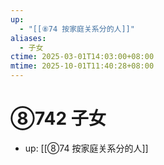 ```yaml
---
up:
  - "[[⑧74 按家庭关系分的人]]"
aliases:
  - 子女
ctime: 2025-03-01T14:03:00+08:00
mtime: 2025-10-01T11:40:28+08:00
---
```


# ⑧742 子女

- up: [[⑧74 按家庭关系分的人]]
